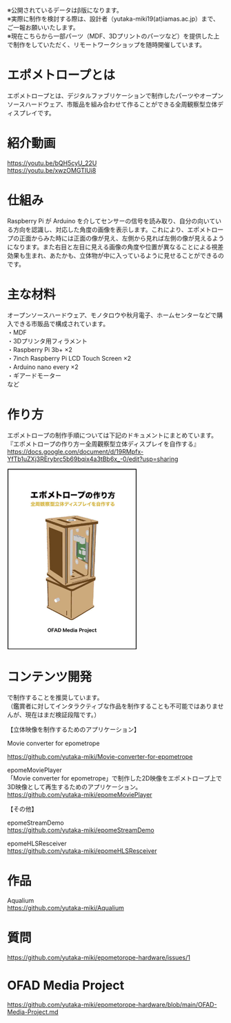 ※公開されているデータはβ版になります。  
※実際に制作を検討する際は、設計者（yutaka-miki19(at)iamas.ac.jp）まで、ご一報お願いいたします。  
※現在こちらから一部パーツ（MDF、3Dプリントのパーツなど）を提供した上で制作をしていただく、リモートワークショップを随時開催しています。

# エポメトロープとは
エポメトロープとは、デジタルファブリケーションで制作したパーツやオープンソースハードウェア、市販品を組み合わせて作ることができる全周観察型立体ディスプレイです。

# 紹介動画
  
https://youtu.be/bQH5cyU_22U  
https://youtu.be/xwzOMGTIUi8  

# 仕組み  
Raspberry Pi が Arduino を介してセンサーの信号を読み取り、自分の向いている方向を認識し、対応した角度の画像を表示します。これにより、エポメトロープの正面からみた時には正面の像が見え、左側から見れば左側の像が見えるようになります。また右目と左目に見える画像の角度や位置が異なることによる視差効果も生まれ、あたかも、立体物が中に入っているように見せることができるのです。  

# 主な材料  
オープンソースハードウェア、モノタロウや秋月電子、ホームセンターなどで購入できる市販品で構成されています。  
・MDF  
・3Dプリンタ用フィラメント  
・Raspberry Pi 3b+ ×2  
・7inch Raspberry Pi LCD Touch Screen ×2  
・Arduino nano every ×2  
・ギアードモーター  
など  

# 作り方 
エポメトロープの制作手順については下記のドキュメントにまとめています。  
『エポメトロープの作り方ー全周觀察型立体ディスプレイを自作する』  
https://docs.google.com/document/d/19RMpfx-YfTb1uZXj3RErybrc5b69bqix4a3tBb6x_-0/edit?usp=sharing  
  
<img src="images/cover-image-500.jpg" width="300">

# コンテンツ開発
で制作することを推奨しています。  
（鑑賞者に対してインタラクティブな作品を制作することも不可能ではありませんが、現在はまだ検証段階です。）

【立体映像を制作するためのアプリケーション】  

Movie converter for epometrope  
  
https://github.com/yutaka-miki/Movie-converter-for-epometrope  
    
epomeMoviePlayer  
「Movie converter for epometrope」で制作した2D映像をエポメトロープ上で3D映像として再生するためのアプリケーション。  
https://github.com/yutaka-miki/epomeMoviePlayer  

【その他】  
  
epomeStreamDemo  
https://github.com/yutaka-miki/epomeStreamDemo  
  
epomeHLSResceiver  
https://github.com/yutaka-miki/epomeHLSResceiver  
  
# 作品  
Aqualium  
https://github.com/yutaka-miki/Aqualium

# 質問
https://github.com/yutaka-miki/epometorope-hardware/issues/1

# OFAD Media Project
https://github.com/yutaka-miki/epometorope-hardware/blob/main/OFAD-Media-Project.md 
